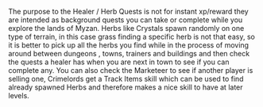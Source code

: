 ---
---
The purpose to the Healer / Herb Quests is not for instant xp/reward they are intended as background quests you can take or complete while you explore the lands of Myzan. Herbs like Crystals spawn randomly on one type of terrain, in this case grass finding a specific herb is not that easy, so it is better to pick up all the herbs you find while in the process of moving around between dungeons , towns, trainers and buildings and then check the quests a healer has when you are next in town to see if you can complete any. You can also check the Marketeer to see if another player is selling one, Crimelords get a Track Items skill which can be used to find already spawned Herbs and therefore makes a nice skill to have at later levels.